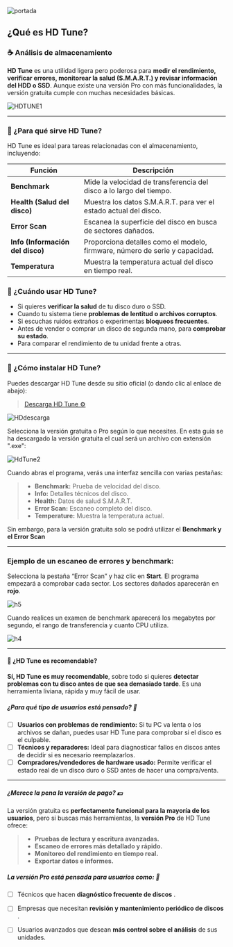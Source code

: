 ![portada](assets/20250405_195134_hddtune.png)

## ¿Qué es HD Tune?

### ☕ Análisis de almacenamiento

**HD Tune** es una utilidad ligera pero poderosa para **medir el rendimiento, verificar errores, monitorear la salud (S.M.A.R.T.) y revisar información del HDD o SSD**. Aunque existe una versión Pro con más funcionalidades, la versión gratuita cumple con muchas necesidades básicas.

![HDTUNE1](assets/20250405_191622_hd1.png)

---

### 🔧 ¿Para qué sirve HD Tune?

HD Tune es ideal para tareas relacionadas con el almacenamiento, incluyendo:

| Función                                | Descripción                                                                 |
| ----------------------------------------- | ------------------------------------------------------------------------------ |
| **Benchmark**                     | Mide la velocidad de transferencia del disco a lo largo del tiempo.          |
| **Health (Salud del disco)**      | Muestra los datos S.M.A.R.T. para ver el estado actual del disco.            |
| **Error Scan**                    | Escanea la superficie del disco en busca de sectores dañados.               |
| **Info (Información del disco)** | Proporciona detalles como el modelo, firmware, número de serie y capacidad. |
| **Temperatura**                   | Muestra la temperatura actual del disco en tiempo real.                      |

### 🎯 ¿Cuándo usar HD Tune?

* Si quieres **verificar la salud** de tu disco duro o SSD.
* Cuando tu sistema tiene **problemas de lentitud o archivos corruptos**.
* Si escuchas ruidos extraños o experimentas **bloqueos frecuentes**.
* Antes de vender o comprar un disco de segunda mano, para **comprobar su estado**.
* Para comparar el rendimiento de tu unidad frente a otras.

---

### 🔧 ¿Cómo instalar HD Tune?

Puedes descargar HD Tune desde su sitio oficial (o dando clic al enlace de abajo):

> [Descarga HD Tune ⚙️ ](https://www.hdtune.com/download.html)

![HDdescarga](assets/20250405_192438_hd.png)

Selecciona la versión gratuita o Pro según lo que necesites. En esta guia se ha descargado la versión gratuita el cual será un archivo con extensión ".exe":

![HdTune2](assets/20250405_192233_hd2.png)

Cuando abras el programa, verás una interfaz sencilla con varias pestañas:

> * **Benchmark:** Prueba de velocidad del disco.
> * **Info:** Detalles técnicos del disco.
> * **Health:** Datos de salud S.M.A.R.T.
> * **Error Scan:** Escaneo completo del disco.
> * **Temperature:** Muestra la temperatura actual.

Sin embargo, para la versión gratuita solo se podrá utilizar el **Benchmark y el Error Scan**

---

### Ejemplo de un escaneo de errores y benchmark:

Selecciona la pestaña “Error Scan” y haz clic en **Start**. El programa empezará a comprobar cada sector. Los sectores dañados aparecerán en **rojo**.

![h5](assets/20250405_192902_h55.png)

Cuando realices un examen de benchmark aparecerá los megabytes por segundo, el rango de transferencia y cuanto CPU utiliza.

![h4](assets/20250405_192723_h4.png)

---

#### 🎯 ¿HD Tune es recomendable?

**Sí, HD Tune es muy recomendable**, sobre todo si quieres **detectar problemas con tu disco antes de que sea demasiado tarde**. Es una herramienta liviana, rápida y muy fácil de usar.

##### ¿Para qué tipo de usuarios está pensado? 🐸

* [ ] **Usuarios con problemas de rendimiento:** Si tu PC va lenta o los archivos se dañan, puedes usar HD Tune para comprobar si el disco es el culpable.
* [ ] **Técnicos y reparadores:** Ideal para diagnosticar fallos en discos antes de decidir si es necesario reemplazarlos.
* [ ] **Compradores/vendedores de hardware usado:** Permite verificar el estado real de un disco duro o SSD antes de hacer una compra/venta.

---

##### ¿Merece la pena la versión de pago? 💵

La versión gratuita es **perfectamente funcional para la mayoría de los usuarios**, pero si buscas más herramientas, la **versión Pro** de HD Tune ofrece:

> * **Pruebas de lectura y escritura avanzadas.**
> * **Escaneo de errores más detallado y rápido.**
> * **Monitoreo del rendimiento en tiempo real.**
> * **Exportar datos e informes.**

##### La versión Pro está pensada para usuarios como: 🐸

* [ ] Técnicos que hacen **diagnóstico frecuente de discos** .
* [ ] Empresas que necesitan **revisión y mantenimiento periódico de discos** .
* [ ] Usuarios avanzados que desean **más control sobre el análisis** de sus unidades.

